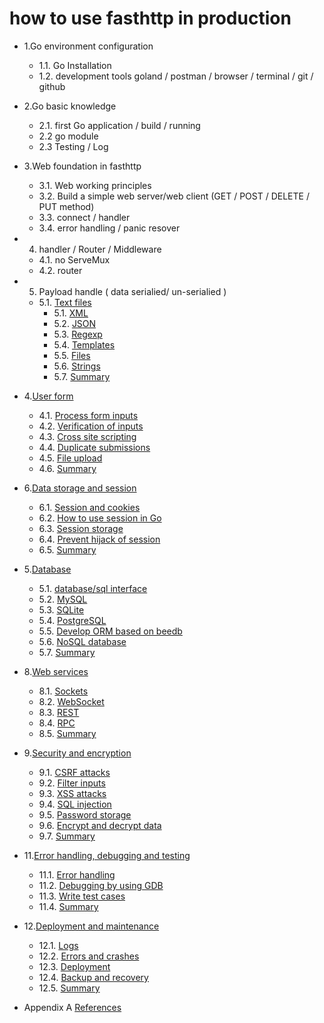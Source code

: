 # how to use fasthttp in production

- 1.Go environment configuration
	- 1.1. Go Installation
	- 1.2. development tools 
       goland / postman / browser / terminal / git / github 
- 2.Go basic knowledge
	- 2.1. first Go application / build / running 
	- 2.2 go module
	- 2.3 Testing / Log 
- 3.Web foundation in fasthttp
	- 3.1. Web working principles
	- 3.2. Build a simple web server/web client (GET / POST / DELETE / PUT method)
	- 3.3. connect / handler 
	- 3.4.  error handling / panic resover  
- 4. handler / Router / Middleware 
	- 4.1.  no ServeMux
	- 4.2.  router 
- 5. Payload handle ( data serialied/ un-serialied ) 
  - 5.1. [Text files](07.0.md)
	- 5.1. [XML](07.1.md)
	- 5.2. [JSON](07.2.md)
	- 5.3. [Regexp](07.3.md)
	- 5.4. [Templates](07.4.md)
	- 5.5. [Files](07.5.md)
	- 5.6. [Strings](07.6.md)
	- 5.7. [Summary](07.7.md)
- 4.[User form](04.0.md)
	- 4.1. [Process form inputs](04.1.md)
	- 4.2. [Verification of inputs](04.2.md)
	- 4.3. [Cross site scripting](04.3.md)
	- 4.4. [Duplicate submissions](04.4.md)
	- 4.5. [File upload](04.5.md)
	- 4.6. [Summary](04.6.md)
- 6.[Data storage and session](06.0.md)
	- 6.1. [Session and cookies](06.1.md)
	- 6.2. [How to use session in Go](06.2.md)
	- 6.3. [Session storage](06.3.md)
	- 6.4. [Prevent hijack of session](06.4.md)
	- 6.5. [Summary](06.5.md)
- 5.[Database](05.0.md)
	- 5.1. [database/sql interface](05.1.md)
	- 5.2. [MySQL](05.2.md)
	- 5.3. [SQLite](05.3.md)
	- 5.4. [PostgreSQL](05.4.md)
	- 5.5. [Develop ORM based on beedb](05.5.md)
	- 5.6. [NoSQL database](05.6.md)
	- 5.7. [Summary](05.7.md)
	
- 8.[Web services](08.0.md)
	- 8.1. [Sockets](08.1.md)
	- 8.2. [WebSocket](08.2.md)
	- 8.3. [REST](08.3.md)
	- 8.4. [RPC](08.4.md)
	- 8.5. [Summary](08.5.md)
- 9.[Security and encryption](09.0.md)
	- 9.1. [CSRF attacks](09.1.md)
	- 9.2. [Filter inputs](09.2.md)
	- 9.3. [XSS attacks](09.3.md)
	- 9.4. [SQL injection](09.4.md)
	- 9.5. [Password storage](09.5.md)
	- 9.6. [Encrypt and decrypt data](09.6.md)
	- 9.7. [Summary](09.7.md)
- 11.[Error handling, debugging and testing](11.0.md)
	- 11.1. [Error handling](11.1.md)
	- 11.2. [Debugging by using GDB](11.2.md)
	- 11.3. [Write test cases](11.3.md)
	- 11.4. [Summary](11.4.md)
- 12.[Deployment and maintenance](12.0.md)
	- 12.1. [Logs](12.1.md)
	- 12.2. [Errors and crashes](12.2.md)
	- 12.3. [Deployment](12.3.md)
	- 12.4. [Backup and recovery](12.4.md)
	- 12.5. [Summary](12.5.md)
- Appendix A [References](ref.md)
